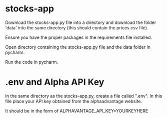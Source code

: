 # stocks-app
Download the stocks-app.py file into a directory and download the folder 'data' into the same directory (this should contain the prices.csv file). 

Ensure you have the proper packages in the requirements file installed.

Open directory containing the stocks-app.py file and the data folder in pycharm.

Run the code in pycharm.

# .env and Alpha API Key
In the same directory as the stocks-app.py, create a file called ".env". In this file place your API key obtained from the alphaadvantage website.

It should be in the form of ALPHAVANTAGE_API_KEY=YOURKEYHERE
